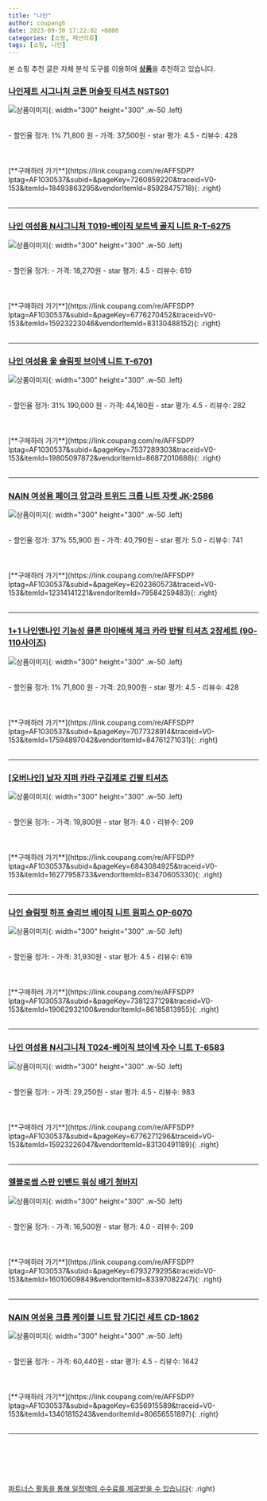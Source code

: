 ```yaml
---
title: "나인"
author: coupang6
date: 2023-09-30 17:22:02 +0800
categories: [쇼핑, 패션의류]
tags: [쇼핑, 나인]
---
```


본 쇼핑 추천 글은 자체 분석 도구를 이용하여 [**상품**](https://link.coupang.com/a/bao1ui)을 추천하고 있습니다.

### [나인제트 시그니처 코튼 머슬핏 티셔츠 NSTS01](https://link.coupang.com/re/AFFSDP?lptag=AF1030537&subid=&pageKey=7260859220&traceid=V0-153&itemId=18493863295&vendorItemId=85928475718)

![상품이미지](https://thumbnail8.coupangcdn.com/thumbnails/remote/230x230ex/image/vendor_inventory/effc/529482fd22d0f76900eb13610479c2bd056ff04ec2fe591dde73272c20c9.jpg){: width="300" height="300" .w-50 .left}


<br>
- 할인율 정가: 1%  71,800   원
- 가격: 37,500원
- star 평가: 4.5
- 리뷰수: 428
<br>
<br>
<br>
<br>
[**구매하러 가기**](https://link.coupang.com/re/AFFSDP?lptag=AF1030537&subid=&pageKey=7260859220&traceid=V0-153&itemId=18493863295&vendorItemId=85928475718){: .right}
<br>
<br>

---

### [나인 여성용 N시그니처 T019-베이직 보트넥 골지 니트 R-T-6275](https://link.coupang.com/re/AFFSDP?lptag=AF1030537&subid=&pageKey=6776270452&traceid=V0-153&itemId=15923223046&vendorItemId=83130488152)

![상품이미지](https://thumbnail9.coupangcdn.com/thumbnails/remote/230x230ex/image/retail/images/2022/09/15/12/6/f4ed66df-ce5c-4dd2-a3f5-21e452f16ece.jpg){: width="300" height="300" .w-50 .left}


<br>
- 할인율 정가: 
- 가격: 18,270원
- star 평가: 4.5
- 리뷰수: 619
<br>
<br>
<br>
<br>
[**구매하러 가기**](https://link.coupang.com/re/AFFSDP?lptag=AF1030537&subid=&pageKey=6776270452&traceid=V0-153&itemId=15923223046&vendorItemId=83130488152){: .right}
<br>
<br>

---

### [나인 여성용 울 슬림핏 브이넥 니트 T-6701](https://link.coupang.com/re/AFFSDP?lptag=AF1030537&subid=&pageKey=7537289303&traceid=V0-153&itemId=19805097872&vendorItemId=86872010688)

![상품이미지](https://thumbnail9.coupangcdn.com/thumbnails/remote/230x230ex/image/retail/images/2023/08/14/11/1/39264387-5ef1-4776-8b81-87812713b720.jpg){: width="300" height="300" .w-50 .left}


<br>
- 할인율 정가: 31%  190,000   원
- 가격: 44,160원
- star 평가: 4.5
- 리뷰수: 282
<br>
<br>
<br>
<br>
[**구매하러 가기**](https://link.coupang.com/re/AFFSDP?lptag=AF1030537&subid=&pageKey=7537289303&traceid=V0-153&itemId=19805097872&vendorItemId=86872010688){: .right}
<br>
<br>

---

### [NAIN 여성용 페이크 앙고라 트위드 크롭 니트 자켓 JK-2586](https://link.coupang.com/re/AFFSDP?lptag=AF1030537&subid=&pageKey=6202360573&traceid=V0-153&itemId=12314141221&vendorItemId=79584259483)

![상품이미지](https://thumbnail7.coupangcdn.com/thumbnails/remote/230x230ex/image/retail/images/2021/11/25/18/9/37101442-a364-4f56-96b1-417199cfe089.jpg){: width="300" height="300" .w-50 .left}


<br>
- 할인율 정가: 37%  55,900   원
- 가격: 40,790원
- star 평가: 5.0
- 리뷰수: 741
<br>
<br>
<br>
<br>
[**구매하러 가기**](https://link.coupang.com/re/AFFSDP?lptag=AF1030537&subid=&pageKey=6202360573&traceid=V0-153&itemId=12314141221&vendorItemId=79584259483){: .right}
<br>
<br>

---

### [1+1 나인앤나인 기능성 쿨론 마이배색 체크 카라 반팔 티셔츠 2장세트 (90-110사이즈)](https://link.coupang.com/re/AFFSDP?lptag=AF1030537&subid=&pageKey=7077328914&traceid=V0-153&itemId=17594897042&vendorItemId=84761271031)

![상품이미지](https://thumbnail8.coupangcdn.com/thumbnails/remote/230x230ex/image/vendor_inventory/2334/9c273454c3fc64c224e3857752305dcfc73bccc51aa49fe711979537acd6.jpg){: width="300" height="300" .w-50 .left}


<br>
- 할인율 정가: 1%  71,800   원
- 가격: 20,900원
- star 평가: 4.5
- 리뷰수: 428
<br>
<br>
<br>
<br>
[**구매하러 가기**](https://link.coupang.com/re/AFFSDP?lptag=AF1030537&subid=&pageKey=7077328914&traceid=V0-153&itemId=17594897042&vendorItemId=84761271031){: .right}
<br>
<br>

---

### [[오버나인] 남자 지퍼 카라 구김제로 긴팔 티셔츠](https://link.coupang.com/re/AFFSDP?lptag=AF1030537&subid=&pageKey=6843084925&traceid=V0-153&itemId=16277958733&vendorItemId=83470605330)

![상품이미지](https://thumbnail7.coupangcdn.com/thumbnails/remote/230x230ex/image/vendor_inventory/ebf4/766ea8a56f8aace861917592629946cc66669e2f0f3a8af6381c2d6f521f.jpg){: width="300" height="300" .w-50 .left}


<br>
- 할인율 정가: 
- 가격: 19,800원
- star 평가: 4.0
- 리뷰수: 209
<br>
<br>
<br>
<br>
[**구매하러 가기**](https://link.coupang.com/re/AFFSDP?lptag=AF1030537&subid=&pageKey=6843084925&traceid=V0-153&itemId=16277958733&vendorItemId=83470605330){: .right}
<br>
<br>

---

### [나인 슬림핏 하프 슬리브 베이직 니트 원피스 OP-6070](https://link.coupang.com/re/AFFSDP?lptag=AF1030537&subid=&pageKey=7381237129&traceid=V0-153&itemId=19062932100&vendorItemId=86185813955)

![상품이미지](https://thumbnail10.coupangcdn.com/thumbnails/remote/230x230ex/image/retail/images/2023/06/05/15/8/0396b607-a47c-4e2b-9052-2244385e551f.jpg){: width="300" height="300" .w-50 .left}


<br>
- 할인율 정가: 
- 가격: 31,930원
- star 평가: 4.5
- 리뷰수: 619
<br>
<br>
<br>
<br>
[**구매하러 가기**](https://link.coupang.com/re/AFFSDP?lptag=AF1030537&subid=&pageKey=7381237129&traceid=V0-153&itemId=19062932100&vendorItemId=86185813955){: .right}
<br>
<br>

---

### [나인 여성용 N시그니처 T024-베이직 브이넥 자수 니트 T-6583](https://link.coupang.com/re/AFFSDP?lptag=AF1030537&subid=&pageKey=6776271296&traceid=V0-153&itemId=15923226047&vendorItemId=83130491189)

![상품이미지](https://thumbnail10.coupangcdn.com/thumbnails/remote/230x230ex/image/retail/images/2022/09/15/12/6/b0aba8a2-8b6b-49b6-b987-515a7d2d3a98.jpg){: width="300" height="300" .w-50 .left}


<br>
- 할인율 정가: 
- 가격: 29,250원
- star 평가: 4.5
- 리뷰수: 983
<br>
<br>
<br>
<br>
[**구매하러 가기**](https://link.coupang.com/re/AFFSDP?lptag=AF1030537&subid=&pageKey=6776271296&traceid=V0-153&itemId=15923226047&vendorItemId=83130491189){: .right}
<br>
<br>

---

### [엘블로썸 스판 인밴드 워싱 배기 청바지](https://link.coupang.com/re/AFFSDP?lptag=AF1030537&subid=&pageKey=6793279295&traceid=V0-153&itemId=16010609849&vendorItemId=83397082247)

![상품이미지](https://thumbnail8.coupangcdn.com/thumbnails/remote/230x230ex/image/vendor_inventory/431f/5aa9720adb3ac218fe34eb9a6e395fc483a82d136ac46cf55ba3cd82a9c1.jpg){: width="300" height="300" .w-50 .left}


<br>
- 할인율 정가: 
- 가격: 16,500원
- star 평가: 4.0
- 리뷰수: 209
<br>
<br>
<br>
<br>
[**구매하러 가기**](https://link.coupang.com/re/AFFSDP?lptag=AF1030537&subid=&pageKey=6793279295&traceid=V0-153&itemId=16010609849&vendorItemId=83397082247){: .right}
<br>
<br>

---

### [NAIN 여성용 크롭 케이블 니트 탑 가디건 세트 CD-1862](https://link.coupang.com/re/AFFSDP?lptag=AF1030537&subid=&pageKey=6356915589&traceid=V0-153&itemId=13401815243&vendorItemId=80656551897)

![상품이미지](https://thumbnail6.coupangcdn.com/thumbnails/remote/230x230ex/image/retail/images/2022/02/22/17/1/f19add4a-9058-4102-a014-216bf706ecf8.jpg){: width="300" height="300" .w-50 .left}


<br>
- 할인율 정가: 
- 가격: 60,440원
- star 평가: 4.5
- 리뷰수: 1642
<br>
<br>
<br>
<br>
[**구매하러 가기**](https://link.coupang.com/re/AFFSDP?lptag=AF1030537&subid=&pageKey=6356915589&traceid=V0-153&itemId=13401815243&vendorItemId=80656551897){: .right}
<br>
<br>

---
<br><br><br><br><br> [파트너스 활동을 통해 일정액의 수수료를 제공받을 수 있습니다](https://link.coupang.com/a/bao1ui){: .right}